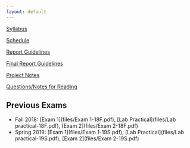 ```yaml
---
layout: default
---
```


[Syllabus](README.html)

[Schedule](labs/Schedule.html)

[Report Guidelines](labs/Report-Guideline.html)

[Final Report Guidelines](labs/Final-Report-Guidelines.html)

[Project Notes](project-notes.html)

[Questions/Notes for Reading](reading.html)

## Previous Exams

- Fall 2018: [Exam 1](files/Exam 1-18F.pdf), [Lab Practical](files/Lab practical-18F.pdf), [Exam 2](files/Exam 2-18F.pdf)
- Spring 2019: [Exam 1](files/Exam 1-19S.pdf), [Lab Practical](files/Lab practical-19S.pdf), [Exam 2](files/Exam 2-19S.pdf)
